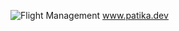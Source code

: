 ![Flight Management](https://user-images.githubusercontent.com/99403758/225547013-b651b19e-b15c-4b6d-aa3f-8a119cf39c77.jpg)
www.patika.dev
